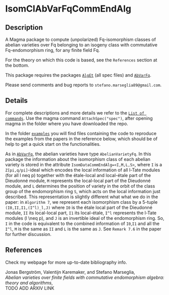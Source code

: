 # IsomClAbVarFqCommEndAlg

Description
--

A Magma package to compute (unpolarized) Fq-isomorphism classes of abelian varieties over Fq belonging to an isogeny class with commutative Fq-endomorphism ring, for any finite field Fq.

For the theory on which this code is based, see the `References` section at the bottom.

This package requires the packages [`AlgEt`](https://github.com/stmar89/AlgEt) (all spec files) and [`AbVarFq`](https://github.com/stmar89/AbVarFq).

Please send comments and bug reports to `stefano.marseglia89@gmail.com`.

Details
--

For complete descriptions and more details we refer to the [`List of commands`](https://github.com/stmar89/IsomClAbVarFqCommEndAlg/blob/main/doc/ListOfCommands.md).
Use the magma command `AttachSpec("spec")`, after opening magma in the folder where you have downloaded the repo.

In the folder [`examples`](https://github.com/stmar89/IsomClAbVarFqCommEndAlg/tree/main/examples) you will find files containing the code to reproduce the examples from the papers in the reference below, which should be of help to get a quick start on the functionalities.

As in [`AbVarFq`](https://github.com/stmar89/AbVarFq), the abelian varieties have type `AbelianVarietyFq`.
In this package the information about the isomorphism class of each abelian variety is stored in the attribute `IsomDataCommEndAlg=<I,M,L,S>`, where `I` is a `Z[pi,q/pi]`-ideal which encodes the local information of all l-Tate modules (for all l neq p) together with the étale-local and local-étale part of the Dieudonné module, `M` represents the local-local part of the Dieudonné module, and `L` determines the position of variety in the orbit of the class group of the endomorphism ring `S`, which acts on the local information just described.
This representation is slightly different what what we do in the paper: in `Algorithm 7`, we represent each isomorphism class by a 5-tuple `(I0,II,I1,(I^l)_l,J)` where `I0` is the étale local part of the Dieudonné module, `II` its local-local part, `I1` its local-étale, `I^l` represents the l-Tate modules (l \neq p), and `J` is an invertible ideal of the endomorphism ring. So, `I` in the code is equivalent to the combined information of `I0`,`I1` and all the `I^l`, `M` is the same as `II` and `L` is the same as `J`. See `Remark 7.6` in the paper for further discussion.


References
--
Check my webpage for more up-to-date bibliography info.

Jonas Bergström, Valentijn Karemaker, and Stefano Marseglia,<br>
*Abelian varieties over finite fields with commutative endomorphism algebra: theory and algorithms*,<br>
TODO ADD ARXIV LINK
